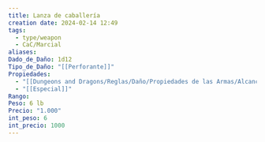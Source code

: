 ```yaml
---
title: Lanza de caballería
creation date: 2024-02-14 12:49
tags:
  - type/weapon
  - CaC/Marcial
aliases: 
Dado_de_Daño: 1d12
Tipo_de_Daño: "[[Perforante]]"
Propiedades:
  - "[[Dungeons and Dragons/Reglas/Daño/Propiedades de las Armas/Alcance]]"
  - "[[Especial]]"
Rango: 
Peso: 6 lb
Precio: "1.000"
int_peso: 6
int_precio: 1000
---
```



